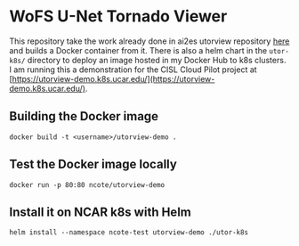 # WoFS U-Net Tornado Viewer

This repository take the work already done in ai2es utorview repository [here](https://github.com/ai2es/utorview) and builds a Docker container from it. There is also a helm chart in the `utor-k8s/` directory to deploy an image hosted in my Docker Hub to k8s clusters. I am running this a demonstration for the CISL Cloud Pilot project at [https://utorview-demo.k8s.ucar.edu/](https://utorview-demo.k8s.ucar.edu/).

## Building the Docker image

`docker build -t <username>/utorview-demo .`

## Test the Docker image locally

`docker run -p 80:80 ncote/utorview-demo`

## Install it on NCAR k8s with Helm

`helm install --namespace ncote-test utorview-demo ./utor-k8s`